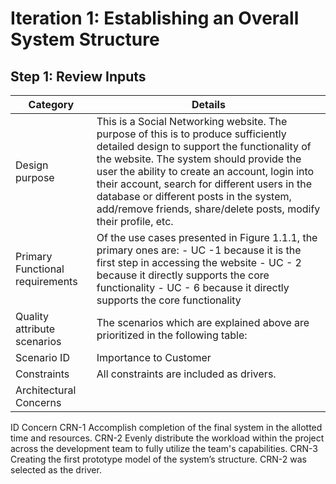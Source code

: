 # Iteration 1: Establishing an Overall System Structure
## Step 1: Review Inputs   

| Category | Details |
| ------------- | ------------- |
| Design purpose  | This is a Social Networking website. The purpose of this is to produce sufficiently detailed design to support the functionality of the website. The system should provide the user the ability to create an account, login into their account, search for different users in the database or different posts in the system, add/remove friends, share/delete posts, modify their profile, etc. |
| Primary Functional requirements |  Of the use cases presented in Figure 1.1.1, the primary ones are: - UC -1 because it is the first step in accessing the website - UC - 2 because it directly supports the core functionality  - UC - 6 because it directly supports the core functionality 
| Quality attribute scenarios | The scenarios which are explained above are prioritized in the following table: 
| Scenario ID |  Importance to Customer |  Difficulty of Implementation according to the architect | |--------------- | ------------- | -------------- |QA-1 |High| High | QA-2 | High | High | QA-3 | High | Low | QA-4 | Medium | Medium |  QA-5 | High | Low | QA-6 | Medium | High | QA-7 | High | Medium 
| Constraints |All constraints are included as drivers. 
| Architectural Concerns |
ID Concern CRN-1 Accomplish completion of the final system in the allotted time and resources. CRN-2 Evenly distribute the workload within the project across the development team to fully utilize the team's capabilities. CRN-3 Creating the first prototype model of the system’s structure. CRN-2 was selected as the driver.
